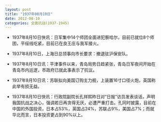 ```yaml
---
layout: post
title: "1937年08月10日"
date: 2012-08-10
categories: 全面抗战(1937-1945)
---
```


<meta name="referrer" content="no-referrer" />

- 1937年8月10日快讯：日军集中14个师团全面进犯察哈尔，目前已就位8个师团，平绥线吃紧，目前已在良王庄与我军接火。 

- 1937年8月10日，上海日总领事向市长要求：撤退驻沪保安队。 

- 1937年8月10日讯：平津事件以来，青岛局势日趋紧张，青岛日军夜间开始在青岛市内巡逻，市政府已就此事表示了抗议。 

- 1937年8月10日讯：苏联拟向美国订购主力舰，上装置16寸口径火炮，英国称此举有损无益。 

- 1937年8月10日快讯：行政院副院长孔祥熙昨日对“日报”访员发表谈话，声明我国抗战之决心，强调若日再贪得无厌，必遭严重打击。孔同时披露，目前在中国的外国投资，日本占53%，英国占24%，苏联占9%，美国占7%；而就华北而言，日本投资更占到90%以上。 

